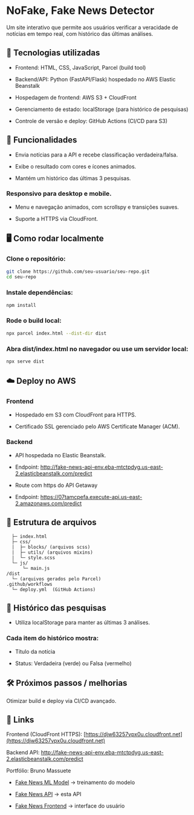 # NoFake, Fake News Detector

Um site interativo que permite aos usuários verificar a veracidade de notícias em tempo real, com histórico das últimas análises.

## 📌 Tecnologias utilizadas

- Frontend: HTML, CSS, JavaScript, Parcel (build tool)

- Backend/API: Python (FastAPI/Flask) hospedado no AWS Elastic Beanstalk

- Hospedagem de frontend: AWS S3 + CloudFront

- Gerenciamento de estado: localStorage (para histórico de pesquisas)

- Controle de versão e deploy: GitHub Actions (CI/CD para S3)

## 🚀 Funcionalidades

- Envia notícias para a API e recebe classificação verdadeira/falsa.

- Exibe o resultado com cores e ícones animados.

- Mantém um histórico das últimas 3 pesquisas.

### Responsivo para desktop e mobile.

- Menu e navegação animados, com scrollspy e transições suaves.

- Suporte a HTTPS via CloudFront.

## 🖥️ Como rodar localmente

### Clone o repositório:
```bash
git clone https://github.com/seu-usuario/seu-repo.git
cd seu-repo
```

### Instale dependências:
```bash
npm install
```

### Rode o build local:
```bash
npx parcel index.html --dist-dir dist
```

### Abra dist/index.html no navegador ou use um servidor local:
```bash
npx serve dist
```
## ☁️ Deploy no AWS
###  Frontend
- Hospedado em S3 com CloudFront para HTTPS.

- Certificado SSL gerenciado pelo AWS Certificate Manager (ACM).

### Backend

- API hospedada no Elastic Beanstalk.

- Endpoint: http://fake-news-api-env.eba-mtctpdyg.us-east-2.elasticbeanstalk.com/predict

- Route com https do API Getaway

- Endpoint: https://07tamcpefa.execute-api.us-east-2.amazonaws.com/predict

## 📝 Estrutura de arquivos
```/src
  ├─ index.html
  ├─ css/
  |  ├─ blocks/ (arquivos scss)
  |  ├─ utils/ (arquivos mixins)
  |  └─ style.scss   
  └─ js/
      └─ main.js
/dist
  └─ (arquivos gerados pelo Parcel)
.github/workflows
  └─ deploy.yml  (GitHub Actions)
```
## 📂 Histórico das pesquisas

- Utiliza localStorage para manter as últimas 3 análises.

### Cada item do histórico mostra:

- Título da notícia

- Status: Verdadeira (verde) ou Falsa (vermelho)

## 🛠️ Próximos passos / melhorias

Otimizar build e deploy via CI/CD avançado.

## 🔗 Links

Frontend (CloudFront HTTPS): [https://djw63257vpx0u.cloudfront.net](https://djw63257vpx0u.cloudfront.net)

Backend API: http://fake-news-api-env.eba-mtctpdyg.us-east-2.elasticbeanstalk.com/predict

Portfólio: Bruno Massuete

- [Fake News ML Model](https://github.com/malvesbruno/fakeNews_ml)
 → treinamento do modelo

- [Fake News API](https://github.com/malvesbruno/fakeNews_API)
 → esta API

- [Fake News Frontend](https://github.com/malvesbruno/fakeNews_FrontEnd)
 → interface do usuário




